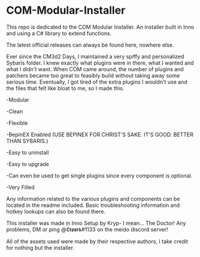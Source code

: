 # COM-Modular-Installer
This repo is dedicated to the COM Modular Installer. An installer built in Inno and using a C# library to extend functions.

The latest official releases can always be found here, nowhere else.

Ever since the CM3d2 Days, I maintained a very spiffy and personalized Sybaris folder. I knew exactly what plugins were in there, what I wanted and what I didn't want. When COM came around, the number of plugins and patchers became too great to feasibly build without taking away some serious time. Eventually, I got tired of the extra plugins I wouldn't use and the files that felt like bloat to me, so I made this.

-Modular

-Clean

-Flexible

-BepinEX Enabled (USE BEPINEX FOR CHRIST'S SAKE. IT'S GOOD. BETTER THAN SYBARIS.)

-Easy to uninstall

-Easy to upgrade

-Can even be used to get single plugins since every component is optional.

-Very Filled

Any information related to the various plugins and components can be located in the readme included. Basic troubleshooting information and hotkey lookups can also be found there.

This installer was made in Inno Setup by Kryp- I mean... The Doctor! Any problems, DM or ping @𝕺𝖙𝖕𝖞𝖗𝖐#1133 on the meido discord server!

All of the assets used were made by their respective authors, I take credit for nothing but the installer.
